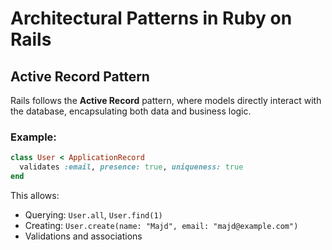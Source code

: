 # Architectural Patterns in Ruby on Rails

## Active Record Pattern
Rails follows the **Active Record** pattern, where models directly interact with the database, encapsulating both data and business logic.

### Example:
```ruby
class User < ApplicationRecord
  validates :email, presence: true, uniqueness: true
end
```
This allows:
- Querying: `User.all`, `User.find(1)`
- Creating: `User.create(name: "Majd", email: "majd@example.com")`
- Validations and associations